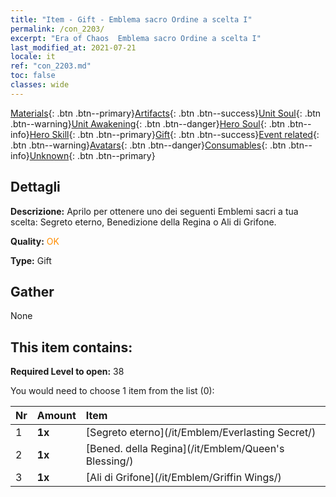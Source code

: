 ```yaml
---
title: "Item - Gift - Emblema sacro Ordine a scelta I"
permalink: /con_2203/
excerpt: "Era of Chaos  Emblema sacro Ordine a scelta I"
last_modified_at: 2021-07-21
locale: it
ref: "con_2203.md"
toc: false
classes: wide
---
```

 [Materials](/ItemsIT/){: .btn .btn--primary}[Artifacts](/ItemsIT/Artifacts/){: .btn .btn--success}[Unit Soul](/ItemsIT/UnitSoul/){: .btn .btn--warning}[Unit Awakening](/ItemsIT/UnitAwakening/){: .btn .btn--danger}[Hero Soul](/ItemsIT/HeroSoul/){: .btn .btn--info}[Hero Skill](/ItemsIT/HeroSkill/){: .btn .btn--primary}[Gift](/ItemsIT/Gift/){: .btn .btn--success}[Event related](/ItemsIT/Events/){: .btn .btn--warning}[Avatars](/ItemsIT/Avatars/){: .btn .btn--danger}[Consumables](/ItemsIT/Consumables/){: .btn .btn--info}[Unknown](/ItemsIT/Unknown/){: .btn .btn--primary}

## Dettagli
 **Descrizione:** Aprilo per ottenere uno dei seguenti Emblemi sacri a tua scelta: Segreto eterno, Benedizione della Regina o Ali di Grifone.

 **Quality:** <span style="color: #FF8C00">OK</span>

 **Type:** Gift

## Gather

  None

## This item contains:

 **Required Level to open:** 38

 You would need to choose 1 item from the list (0):

  | Nr | Amount |     Item    |
  |:---|:-------|:------------|
  | 1 |  **1x** | [Segreto eterno](/it/Emblem/Everlasting Secret/) |  | 
  | 2 |  **1x** | [Bened. della Regina](/it/Emblem/Queen's Blessing/) |  | 
  | 3 |  **1x** | [Ali di Grifone](/it/Emblem/Griffin Wings/) |  | 
